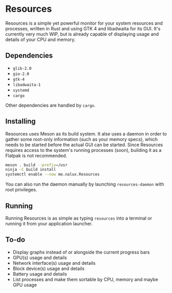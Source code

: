 # Resources

Resources is a simple yet powerful monitor for your system resources and processes, written in Rust and using GTK 4 and libadwaita for its GUI. It's currently very much WIP, but is already capable of displaying usage and details of your CPU and memory.

## Dependencies

- `glib-2.0`
- `gio-2.0`
- `gtk-4`
- `libadwaita-1`
- `systemd`
- `cargo`

Other dependencies are handled by `cargo`.

## Installing

Resources uses Meson as its build system. It alse uses a daemon in order to gather some root-only information (such as your memory specs), which needs to be started before the actual GUI can be started.
Since Resources requires access to the system's running processes (soon), building it as a Flatpak is not recommended.

```sh
meson . build --prefix=/usr
ninja -C build install
systemctl enable --now me.nalux.Resources
```

You can also run the daemon manually by launching `resources-daemon` with root privileges.

## Running

Running Resources is as simple as typing `resources` into a terminal or running it from your application launcher.

## To-do

- Display graphs instead of or alongside the current progress bars
- GPU(s) usage and details
- Network interface(s) usage and details
- Block device(s) usage and details
- Battery usage and details
- List processes and make them sortable by CPU, memory and maybe GPU usage
